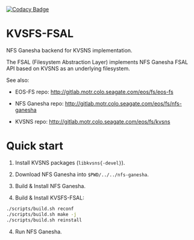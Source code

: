 [![Codacy Badge](https://app.codacy.com/project/badge/Grade/62e8043f34f642c397ab84bfbe5cba4d)](https://www.codacy.com?utm_source=github.com&amp;utm_medium=referral&amp;utm_content=Seagate/cortx-fs-ganesha&amp;utm_campaign=Badge_Grade)

# KVSFS-FSAL

NFS Ganesha backend for KVSNS implementation.

The FSAL (Filesystem Abstraction Layer) implements
NFS Ganesha FSAL API based on KVSNS as an underlying filesystem.

See also:

* EOS-FS repo: http://gitlab.motr.colo.seagate.com/eos/fs/eos-fs

* NFS Ganesha repo: http://gitlab.motr.colo.seagate.com/eos/fs/nfs-ganesha

* KVSNS repo: http://gitlab.motr.colo.seagate.com/eos/fs/kvsns


# Quick start

1. Install KVSNS packages (`libkvsns{-devel}`).

2. Download NFS Ganesha into `$PWD/../../nfs-ganesha`.

3. Build & Install NFS Ganesha.

4. Build & Install KVSFS-FSAL:

```sh
./scripts/build.sh reconf
./scripts/build.sh make -j
./scripts/build.sh reinstall
```

4. Run NFS Ganesha.
